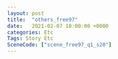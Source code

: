 ```yaml
---
layout: post
title:  "others_free97"
date:   2021-02-07 10:00:00 +0000
categories: Etc
Tags: Story Etc
SceneCode: ["scene_free97_q1_s20"]
---
```

